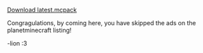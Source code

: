 [Download latest.mcpack](https://github.com/Lioncat6/rprtxd/raw/main/RPRTX_Latest.mcpack)

Congragulations, by coming here, you have skipped the ads on the planetminecraft listing!

-lion :3
